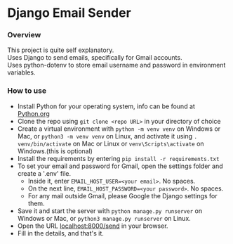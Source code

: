 # Django Email Sender
### Overview
This project is quite self explanatory.  
Uses Django to send emails, specifically for Gmail accounts.  
Uses python-dotenv to store email username and password in environment variables.

### How to use
 * Install Python for your operating system, info can be found at [Python.org](http://www.python.org)
 * Clone the repo using ```git clone <repo URL>``` in your directory of choice
 * Create a virtual environment with ```python -m venv venv``` on Windows or Mac, or ```python3 -m venv venv``` on Linux, and activate it using ```. venv/bin/activate``` on Mac or Linux or ```venv\Scripts\activate``` on Windows.(this is optional)
 * Install the requirements by entering ```pip install -r requirements.txt```
 * To set your email and password for Gmail, open the settings folder and create a '.env' file.
   * Inside it, enter ```EMAIL_HOST_USER=<your email>```. No spaces.
   * On the next line, ```EMAIL_HOST_PASSWORD=<your password>```. No spaces.
   * For any mail outside Gmail, please Google the Django settings for them.
 * Save it and start the server with ```python manage.py runserver``` on Windows or Mac, or ```python3 manage.py runserver``` on Linux.
 * Open the URL [localhost:8000/send](http://localhost:8000/send) in your browser.
 * Fill in the details, and that's it.


